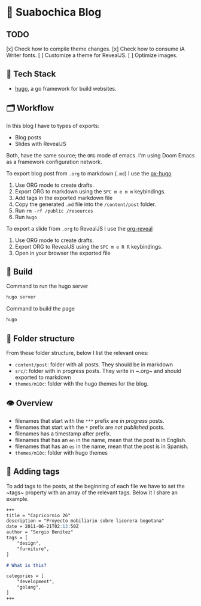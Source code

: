 # 📝 Suabochica Blog

## TODO

[x] Check how to compile theme changes.
[x] Check how to consume iA Writer fonts.
[ ] Customize a theme for RevealJS.
[ ] Optimize images.

## 🧰 Tech Stack

- [hugo](https://gohugo.io/getting-started/quick-start/), a go framework for build websites.

## 🗂 Workflow

In this blog I have to types of exports:

- Blog posts
- Slides with RevealJS

Both, have the same source; the `ORG` mode of emacs. I'm using Doom Emacs as a framework configuration network.

To export blog post from `.org` to markdown (`.md`) I use the [ox-hugo](https://ox-hugo.scripter.co/)

1. Use ORG mode to create drafts.
2. Export ORG to markdown using the `SPC m e m m` keybindings.
3. Add tags in the exported markdown file
4. Copy the generated `.md` file into the `/content/post` folder.
5. Run `rm -rf /public /resources`
6. Run `hugo`

To export a slide from `.org` to RevealJS I use the [org-reveal](https://alexshroyer.com/posts/2021-08-13-Org-Reveal.html)

1. Use ORG mode to create drafts.
2. Export ORG to RevealJS using the `SPC m e R R` keybindings.
3. Open in your browser the exported file

## 🚀 Build

Command to run the hugo server

```sh
hugo server
```

Command to build the page

```sh
hugo
```

## 📁  Folder structure

From these folder structure, below I list the relevant ones:

- `content/post`: folder with all posts. They should be in markdown
- `src/`: folder with in progress posts. They write in ~.org~ and should exported to markdown
- `themes/m10c`: folder with the hugo themes for the blog.

## 👁️‍ Overview

- filenames that start with the `***` prefix are _in progress_ posts.
- filenames that start with the `*` prefix are _not published_ posts.
- filenames has a timestamp after prefix.
- filenames that has an `en` in the name, mean that the post is in English.
- filenames that has an `es` in the name, mean that the post is in Spanish.
- `themes/m10c`: folder with hugo themes

## 🔖 Adding tags

To add tags to the posts, at the beginning of each file we have to set the ~tags~ property with an array of the relevant tags. Below it I share an example.

``` markdown
+++
title = "Capricornio 26"
description = "Proyecto mobiliario sobre licorera bogotana"
date = 2011-06-21T02:13:50Z
author = "Sergio Benítez"
tags = [
    "design",
    "furniture",
]

# What is this?

categories = [ 
    "development",
    "golang",
]
+++
```
